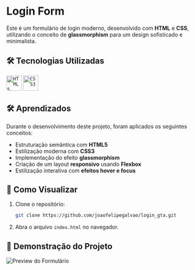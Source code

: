 # Login Form

Este é um formulário de login moderno, desenvolvido com **HTML** e **CSS**, utilizando o conceito de **glassmorphism** para um design sofisticado e minimalista.

## 🛠 Tecnologias Utilizadas

<code><img src="https://cdn.jsdelivr.net/gh/devicons/devicon@latest/icons/html5/html5-original.svg" width="40" height="40" title = "HTML5"/></code>
<code><img src="https://cdn.jsdelivr.net/gh/devicons/devicon@latest/icons/css3/css3-original.svg" width="40" height="40" title = "CSS3"/></code>

## 🛠️ Aprendizados

Durante o desenvolvimento deste projeto, foram aplicados os seguintes conceitos:

- Estruturação semântica com **HTML5**
- Estilização moderna com **CSS3**
- Implementação do efeito **glassmorphism**
- Criação de um layout **responsivo** usando **Flexbox**
- Estilização interativa com **efeitos hover e focus**

## 📌 Como Visualizar

1. Clone o repositório:
   ```bash
   git clone https://github.com/joaofelipegalvao/login_gta.git
   ```
2. Abra o arquivo `index.html` no navegador.

## 🌆 Demonstração do Projeto

![Preview do Formulário](https://i.postimg.cc/7CDGr6m1/image.png)

